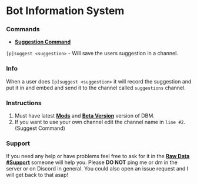 # Bot Information System

### Commands

* **[Suggestion Command]()**

`[p]suggest <suggestion>` - Will save the users suggestion in a channel.

### Info

When a user does `[p]suggest <suggestion>` it will record the suggestion and put it in and embed and send it to the channel called `suggestions` channel.

### Instructions

1. Must have latest **[Mods](https://github.com/Discord-Bot-Maker-Mods/DBM-Mods)** and **[Beta Version](https://discordapp.com/channels/379372685182107669/421384914219433984/493286471696908309)** version of DBM.
2. If you want to use your own channel edit the channel name in `line #2`. (Suggest Command)

### Support

If you need any help or have problems feel free to ask for it in the **[Raw Data #Support](https://discordapp.com/channels/379372685182107669/388055603320324116)** someone will help you. Please **DO NOT** ping me or dm in the server or on Discord in general. You could also open an issue request and I will get back to that asap!

